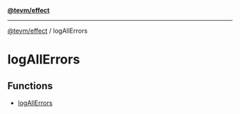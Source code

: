 [**@tevm/effect**](../README.md)

***

[@tevm/effect](../modules.md) / logAllErrors

# logAllErrors

## Functions

- [logAllErrors](functions/logAllErrors.md)
